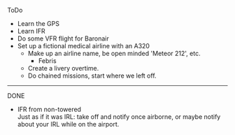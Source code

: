ToDo  
  
* Learn the GPS
* Learn IFR
* Do some VFR flight for Baronair  
* Set up a fictional medical airline with an A320
    * Make up an airline name, be open minded 'Meteor 212', etc.  
      * Febris
    * Create a livery overtime.
    * Do chained missions, start where we left off.

******************************************
DONE  

* IFR from non-towered  
Just as if it was IRL: take off and notify once airborne, or maybe notify about your IRL while on the airport.
